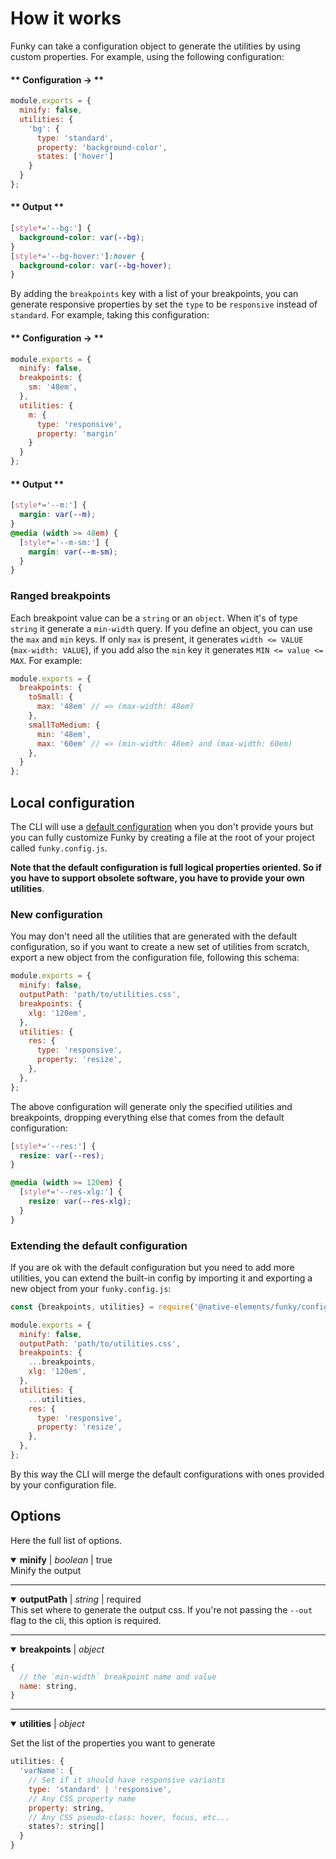 # How it works

Funky can take a configuration object to generate the utilities by using custom properties. For example, using the following configuration:

<!-- tabs:start -->

#### ** Configuration → **

```js
module.exports = {
  minify: false,
  utilities: {
    'bg': {
      type: 'standard',
      property: 'background-color',
      states: ['hover']
    }
  }
};
```

#### ** Output **

```css
[style*='--bg:'] {
  background-color: var(--bg);
}
[style*='--bg-hover:']:hover {
  background-color: var(--bg-hover);
}
```

<!-- tabs:end -->

By adding the `breakpoints` key with a list of your breakpoints, you can generate responsive properties by set the `type` to be `responsive` instead of `standard`. For example, taking this configuration:


<!-- tabs:start -->

#### ** Configuration → **

```js
module.exports = {
  minify: false,
  breakpoints: {
    sm: '48em',
  },
  utilities: {
    m: {
      type: 'responsive',
      property: 'margin'
    }
  }
};
```

#### ** Output **

```css
[style*='--m:'] {
  margin: var(--m);
}
@media (width >= 48em) {
  [style*='--m-sm:'] {
    margin: var(--m-sm);
  }
}
```
<!-- tabs:end -->


### Ranged breakpoints

Each breakpoint value can be a `string` or an `object`. When it's of type `string` it generate a `min-width` query. If you define an object, you can use the `max` and `min` keys. If only `max` is present, it generates `width <= VALUE` (`max-width: VALUE`), if you add also the `min` key it generates `MIN <= value <= MAX`. For example:


```js
module.exports = {
  breakpoints: {
    toSmall: {
      max: '48em' // => (max-width: 48em)
    },
    smallToMedium: {
      min: '48em',
      max: '60em' // => (min-width: 48em) and (max-width: 60em)
    },    
  }
};
```

## Local configuration

The CLI will use a [default configuration](https://github.com/n-elements/funky/blob/master/config.js ':target=_blank') when you don't provide yours but you can fully customize Funky by creating a file at the root of your project called `funky.config.js`.

**Note that the default configuration is full logical properties oriented. So if you have to support obsolete software, you have to provide your own utilities**.

### New configuration

You may don't need all the utilities that are generated with the default configuration, so if you want to create a new set of utilities from scratch, export a new object from the configuration file, following this schema:

```js
module.exports = {
  minify: false,
  outputPath: 'path/to/utilities.css',
  breakpoints: {
    xlg: '120em',
  },
  utilities: {
    res: {
      type: 'responsive',
      property: 'resize',
    },
  },
};
```

The above configuration will generate only the specified utilities and breakpoints, dropping everything else that comes from the default configuration:

```css
[style*='--res:'] {
  resize: var(--res);
}

@media (width >= 120em) {
  [style*='--res-xlg:'] {
    resize: var(--res-xlg);
  }
}
```

### Extending the default configuration

If you are ok with the default configuration but you need to add more utilities, you can extend the built-in config by importing it and exporting a new object from your `funky.config.js`:

```js
const {breakpoints, utilities} = require('@native-elements/funky/config.js');

module.exports = {
  minify: false,
  outputPath: 'path/to/utilities.css',
  breakpoints: {
    ...breakpoints,
    xlg: '120em',
  },
  utilities: {
    ...utilities,
    res: {
      type: 'responsive',
      property: 'resize',
    },
  },
};
```

By this way the CLI will merge the default configurations with ones provided by your configuration file.


## Options

Here the full list of options.

<details open>
  <summary><b><output>minify</output></b> | <em>boolean</em> | true</summary>
  Minify the output
</details>
<hr />
<details open>
  <summary><b><output>outputPath</output></b> | <em>string</em> | <span class="Badge" data-type="important">required</span></summary>
This set where to generate the output css. If you're not passing the <code>--out</code> flag to the cli, this option is required.
</details>
<hr />
<details open>
  <summary><b><output>breakpoints</output></b> | <em>object</em></summary>

```js
{
  // the `min-width` breakpoint name and value
  name: string,
}
```
</details>
<hr />
<details open>
  <summary><b><output>utilities</output></b> | <em>object</em></summary>

  Set the list of the properties you want to generate

```js
utilities: {
  'varName': {
    // Set if it should have responsive variants
    type: 'standard' | 'responsive',
    // Any CSS property name
    property: string,
    // Any CSS pseudo-class: hover, focus, etc...
    states?: string[]
  }
}
```
</details>
